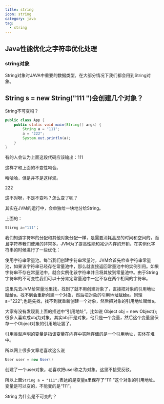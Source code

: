 ```yaml
---
title: string
icon: string
category: java
tag:
  - string
---
```


## Java性能优化之字符串优化处理

### string对象

String对象时JAVA中重要的数据类型，在大部分情况下我们都会用到String对象。

## String s = new String("111 ")会创建几个对象？

String不可变吗？

```java
public class App {
    public static void main(String[] args) {
        String a = "111";
        a = "222";
        System.out.println(a);
    }
}
```

有的人会认为上面这段代码应该输出：111

这样才和上面的不变性吻合。

哈哈哈，但是并不是这样滴。

222

这不对呀，不是不变吗？怎么变了呢？

其实在JVM的运行中，会单独给一块地分给String。

上面的：

```java
Stirng a="111"；
```

我们知道字符串的分配和其他对象分配一样，是需要消耗高昂的时间和空间的，而且字符串我们使用的非常多。JVM为了提高性能和减少内存的开销，在实例化字符串的时候进行了一些优化：

使用字符串常量池。每当我们创建字符串常量时，JVM会首先检查字符串常量池，如果该字符串已经存在常量池中，那么就直接返回常量池中的实例引用。如果字符串不存在常量池中，就会实例化该字符串并且将其放到常量池中。由于String字符串的不可变性我们可以十分肯定常量池中一定不存在两个相同的字符串。

这里先去JVM给常量池里找，找到了就不用创建对象了，直接把对象的引用地址赋给a。找不到会重新创建一个对象，然后把对象的引用地址赋给a。同理a="222";也是先找，找不到就重新创建一个对象，然后把对象的引用地址赋给a。

大家有没有发现我上面的描述中“引用地址”。比如说 Object obj = new Object();很多人喜欢成obj为对象，其实obj不是对象，他只是一个变量，然后这个变量里保存一个Object对象的引用地址罢了。

引用类型声明的变量是指该变量在内存中实际存储的是一个引用地址，实体在堆中。

所以网上很多文章老喜欢这么说

```java
User user = new User()
```

创建了一个user对象，老喜欢把user称之为对象。这里不接受反驳。

所以上面`String a = "111";`表达的是变量a里保存了“111
”这个对象的引用地址。变量是可以变的，不能变的是“111”。

String 为什么是不可变的？
